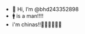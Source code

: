 - 👋 Hi, I’m @bhd243352898
- 🚹 is a man!!!!
- i'm chinas!!👦🏼👦🏼👦🏼

<!---
bhd243352898/bhd243352898 is a ✨ special ✨ repository because its `README.md` (this file) appears on your GitHub profile.
You can click the Preview link to take a look at your changes.
--->
